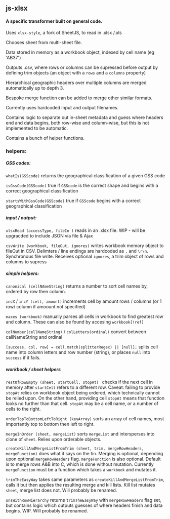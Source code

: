 ## js-xlsx

#### A specific transformer built on general code.

Uses `xlsx-style`, a fork of SheetJS, to read in .xlsx /.xls

Chooses sheet from multi-sheet file.

Data stored in memory as a workbook object, indexed by cell name (eg 'AB37')

Outputs .csv, where rows or columns can be supressed before output by defining trim objects (an object with a `rows` and a `columns` property)

Hierarchical geographic headers over multiple columns are merged automatically up to depth 3.

Bespoke merge function can be added to merge other similar formats.

Currently uses hardcoded input and output filenames.

Contains logic to separate out in-sheet metadata and guess where headers end and data begins, both row-wise and column-wise, but this is not implemented to be automatic.

Contains a bunch of helper functions.

### helpers:
##### GSS codes:
`whatIs(GSScode)` returns the geographical classification of a given GSS code

`isGssCode(GSScode)` true if `GSScode` is the correct shape and begins with a correct  geographical classification

`startsWithGssCode(GSScode)` true if `GSScode` begins with a correct  geographical classification

##### input / output:
`xlsxRead (accessType, fileIn )` reads in an .xlsx file. WIP - will be upgracded to include JSON via file & Ajax

`csvWrite (workbook, fileOut, ignores)` writes workbook memory object to fileOut in CSV. Delimters / line endings are hardcoded as `,` and `\r\n`. Synchronous file write. Receives optional `ignores`, a trim object of rows and columns to supress

##### simple helpers:
`canonical (cellNAmeString)` returns a number to sort cell names by, ordered by row then column.

`incX` / `incY (cell, amount)` increments cell by amount rows / columns (or 1 row/ column if amoount not specified)

`maxes (workbook)` manually parses all cells in workbook to find greatest row and column. These can also be found by accesing `workbook[!ref]`

`colNumber(cellNameString)` / `colLetters(ordinal)` convert between callNameString and ordinal

`[success, col, row] = cell.match(splitterRegex) || [null];` splits cell name into column letters and row number (string), or places `null` into `success` if it fails.

##### workbook / sheet helpers

`restOfRowEmpty (sheet, startCell, stopAt) ` checks if the next cell in memory after `startCell` refers to a different row. Caveat: failing to provide `stopAt` relies on workbook object being ordered, which technically cannot be relied upon. On the other hand, providing cell `stopAt` means that function looks no further than that cell. `stopAt` may be a cell name, or a number of cells to the right.

`orderTopToBottomLeftToRight (keyArray)` sorts an array of cell names, most importantly top to bottom then left to right.


`mergeInOrder (sheet, mergeList)` sorts `mergeList` and intersperses into clone of `sheet`. Relies upon orderable objects.

`createKillAndMergeListFromTrim (sheet, trim, mergeRowHeaders, mergeFunction)` does what it says on the tin. Merging is optional, depending upon optional `mergeRowHeaders` flag. `mergeFunction` is also optional. Default is to merge rows A&B into C, which is done without mutation. Currently `mergeFunction` must be a function which takes a `workbook` and mutates it.

`trimTheEasyWay` takes same parameters as `createKillAndMergeListFromTrim`, calls it but then applies the resulting merge and kill lists. Kill list mutates `sheet`, merge list does not.  Will probably be renamed.

`onsWithRowHierarchy` returns `trimTheEasyWay`  with `mergeRowHeaders` flag set, but contains logic which outputs guesses of where headers finish and data begins. WIP. Will probably be renamed.


